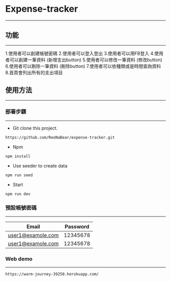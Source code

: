 # Expense-tracker
-------------
## 功能
-------------
1.使用者可以創建帳號密碼
2.使用者可以登入登出
3.使用者可以用FB登入
4.使用者可以創建一筆資料 (新增支出button)
5.使用者可以修改一筆資料 (修改button)
6.使用者可以刪除一筆資料 (刪除button)
7.使用者可以依種類或是時間查詢資料
8.首頁會列出所有的支出項目


## 使用方法
-------------

### 部署步驟
-------------

- Git clone this project.
```
https://github.com/ReoNaBear/expense-tracker.git
```

- Npm 
```
npm install
```

- Use seeder to create data
```
npm run seed
```

- Start
```
npm run dev
```

### 預設帳號密碼
-------------

|  Email             |  Password  |
|  :----:            |   :----:   |
| user1@examole.com  | 12345678   |
| user1@examole.com  | 12345678   |

### Web demo
-------------

```
https://warm-journey-39250.herokuapp.com/
```
